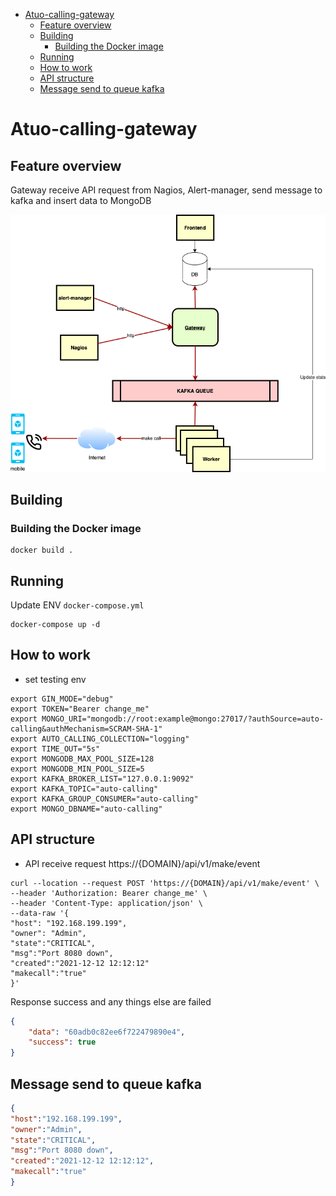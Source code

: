 - [Atuo-calling-gateway](#atuo-calling-gateway)
  - [Feature overview](#feature-overview)
  - [Building](#building)
    - [Building the Docker image](#building-the-docker-image)
  - [Running](#running)
  - [How to work](#how-to-work)
  - [API structure](#api-structure)
  - [Message send to queue kafka](#message-send-to-queue-kafka)

# Atuo-calling-gateway

## Feature overview
Gateway receive API request from Nagios, Alert-manager, send message to kafka and insert data to MongoDB

![image](image/gateway.png)

## Building
### Building the Docker image
```
docker build .
```

## Running
Update ENV ```docker-compose.yml ```

```
docker-compose up -d
```

## How to work
- set testing env
```shell
export GIN_MODE="debug"
export TOKEN="Bearer change_me"
export MONGO_URI="mongodb://root:example@mongo:27017/?authSource=auto-calling&authMechanism=SCRAM-SHA-1"
export AUTO_CALLING_COLLECTION="logging"
export TIME_OUT="5s"
export MONGODB_MAX_POOL_SIZE=128
export MONGODB_MIN_POOL_SIZE=5
export KAFKA_BROKER_LIST="127.0.0.1:9092"
export KAFKA_TOPIC="auto-calling"
export KAFKA_GROUP_CONSUMER="auto-calling"
export MONGO_DBNAME="auto-calling"
```

## API structure
- API receive request https://{DOMAIN}/api/v1/make/event
```shell
curl --location --request POST 'https://{DOMAIN}/api/v1/make/event' \
--header 'Authorization: Bearer change_me' \
--header 'Content-Type: application/json' \
--data-raw '{
"host": "192.168.199.199",
"owner": "Admin",
"state":"CRITICAL",
"msg":"Port 8080 down",
"created":"2021-12-12 12:12:12"
"makecall":"true"
}'
```
Response success and any things else are failed
```json
{
    "data": "60adb0c82ee6f722479890e4",
    "success": true
}
```

## Message send to queue kafka
```json
{
"host":"192.168.199.199",
"owner":"Admin",
"state":"CRITICAL",
"msg":"Port 8080 down",
"created":"2021-12-12 12:12:12",
"makecall":"true"
}
```